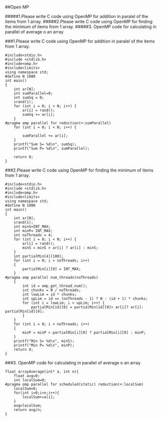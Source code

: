##Open MP

#####1.Please write C code using OpenMP for addition in paralel of the items from 1 array.
#####2.Please write C code using OpenMP for finding the minimum of items from 1 array.
#####3. OpenMP code for calculating in parallel of average o an array

###1.Please write C code using OpenMP for addition in paralel of the items from 1 array.

```
#include<stdio.h>
#include <stdlib.h>
#include<omp.h>
#include<limits>
using namespace std;
#define N 1000
int main()
{
	int ar[N];
	int sumParallel=0;
	int sumSq = 0;
	srand(1);
	for (int i = 0; i < N; i++) {
		ar[i] = rand();
		sumSq += ar[i];
	}
#pragma omp parallel for reduction(+:sumParallel)
	for (int i = 0; i < N; i++) {

		sumParallel += ar[i];
	}
	printf("Sum S= %d\n", sumSq);
	printf("Sum P= %d\n", sumParallel);

	return 0;
}
```

###2.Please write C code using OpenMP for finding the minimum of items from 1 array.

```
#include<stdio.h>
#include <stdlib.h>
#include<omp.h>
#include<limits>
using namespace std;
#define N 1000
int main()
{
	int ar[N];
	srand(1);
	int minS=INT_MAX;
	int minP= INT_MAX;
	int noThreads = 4;
	for (int i = 0; i < N; i++) {
		ar[i] = rand();
		minS = minS > ar[i] ? ar[i] : minS;
	}
	int partialMin[4][100];
	for (int i = 0; i < noThreads; i++)
	{
		partialMin[i][0] = INT_MAX;
	}
#pragma omp parallel num_threads(noThreads)
	{
		int id = omp_get_thread_num();
		int chunks = N / noThreads;
		int lowLim = id * chunks;
		int upLim = id == (noThreads - 1) ? N : (id + 1) * chunks;
		for (int i = lowLim; i < upLim; i++) {
			partialMin[id][0] = partialMin[id][0]> ar[i]? ar[i]: partialMin[id][0];
		}
	}
	for (int i = 0; i < noThreads; i++)
	{
		minP = minP > partialMin[i][0] ? partialMin[i][0] : minP;
	}
	printf("Min S= %d\n", minS);
	printf("Min P= %d\n", minP);
	return 0;
}

```

###3. OpenMP code for calculating in parallel of average o an array

```
float arrayAverage(int* a, int n){
    float avg=0;
    int localSum=0;
#pragma omp parallel for scheduled(static) reduction(+:localSum)
    localSum=0;
    for(int i=0;i<n;i++){
        localSum+=a[i];
    }
    avg=localSum;
    return avg/n;
}
```
